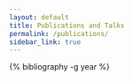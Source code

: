 ```yaml
---
layout: default
title: Publications and Talks
permalink: /publications/
sidebar_link: true
---
```


{% bibliography -g year %}
